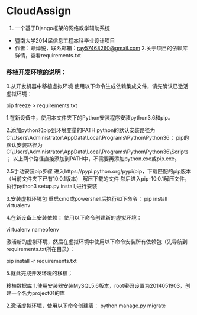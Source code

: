 ﻿# CloudAssign

1. 一个基于Django框架的网络教学辅助系统
- 暨南大学2014届信息工程本科毕业设计项目
- 作者：邓焯锐，联系邮箱：ray57468260@gmail.com
2.关于项目的依赖库详情，查看requirements.txt

### 移植开发环境的说明：
0.从开发机器中移植虚拟环境
使用以下命令生成依赖集成文件，请先确认已激活虚拟环境：

pip freeze > requirements.txt 

1.在新设备中，使用本文件夹下的Python安装程序安装python3.6和pip。

2.添加python和pip到环境变量的PATH
python的默认安装路径为C:\Users\Administrator\AppData\Local\Programs\Python\Python36；
pip的默认安装路径为C:\Users\Administrator\AppData\Local\Programs\Python\Python36\Scripts；
以上两个路径直接添加到PATH中，不需要再添加python.exe或pip.exe。


2.5手动安装pip步骤
进入https://pypi.python.org/pypi/pip，下载匹配的pip版本（当前文件夹下已有10.0.1版本）
解压下载的文件
然后进入pip-10.0.1解压文件，执行python3 setup.py install,进行安装


3.安装虚拟环境包
重启cmd或powershell后执行如下命令：
pip install virtualenv


4.在新设备上安装依赖：
使用以下命令创建新的虚拟环境：

virtualenv nameofenv

激活新的虚拟环境，然后在虚拟环境中使用以下命令安装所有依赖包（先导航到requirements.txt所在目录）：

pip install -r requirements.txt

5.就此完成开发环境的移植；


移植数据库
1.使用安装器安装MySQL5.6版本，root密码设置为2014051903，创建一个名为project01的库

2.激活虚拟环境，使用以下命令创建表：
python manage.py migrate


